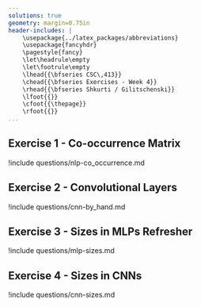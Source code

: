 ```yaml
---
solutions: true
geometry: margin=0.75in
header-includes: |
    \usepackage{../latex_packages/abbreviations}
    \usepackage{fancyhdr}
    \pagestyle{fancy}
    \let\headrule\empty
    \let\footrule\empty
    \lhead{{\bfseries CSC\,413}}
    \chead{{\bfseries Exercises - Week 4}}
    \rhead{{\bfseries Shkurti / Gilitschenski}}
    \lfoot{{}}
    \cfoot{{\thepage}}
    \rfoot{{}}
...
```



## Exercise 1 - Co-occurrence Matrix
!include questions/nlp-co_occurrence.md

## Exercise 2 - Convolutional Layers
!include questions/cnn-by_hand.md

## Exercise 3 - Sizes in MLPs Refresher
!include questions/mlp-sizes.md

## Exercise 4 - Sizes in CNNs
!include questions/cnn-sizes.md
